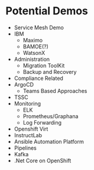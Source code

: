 # Potential Demos

- Service Mesh Demo
- IBM
    - Maximo
    - BAMOE(?)
    - WatsonX
- Administration
    - Migration ToolKit
    - Backup and Recovery
- Compliance Related
- ArgoCD
    - Teams Based Approaches
- TSSC
- Monitoring
    - ELK
    - Prometheus/Graphana
    - Log Forwarding
- Openshift Virt
- InstructLab
- Ansible Automation Platform
- Pipelines
- Kafka
- .Net Core on OpenShift
